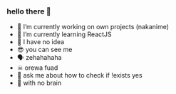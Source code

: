 ### hello there 👋

- 🔭 I’m currently working on own projects (nakanime)
- 🌱 I’m currently learning ReactJS
- 🙌 I have no idea
- 😎 you can see me
- 🗣 zehahahaha
- ☠ orewa fuad
- 💬 ask me about how to check if !exists yes
- 💯 with no brain
<!--
**fsholehan/fsholehan** is a ✨ _special_ ✨ repository because its `README.md` (this file) appears on your GitHub profile.

Here are some ideas to get you started:

- 🔭 I’m currently working on own projects
- 🌱 I’m currently learning ReactJS
- 👯 I’m looking to collaborate on ...
- 🤔 I’m looking for help with ...
- 💬 Ask me about ...
- 📫 How to reach me: ...
- 😄 Pronouns: ...
- ⚡ Fun fact: ...
-->
